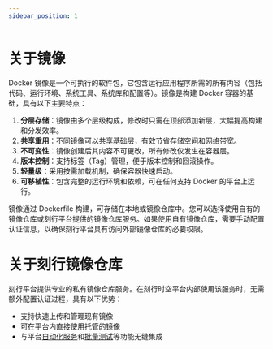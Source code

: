 ```yaml
---
sidebar_position: 1
---
```


# 关于镜像

Docker 镜像是一个可执行的软件包，它包含运行应用程序所需的所有内容（包括代码、运行环境、系统工具、系统库和配置等）。镜像是构建 Docker 容器的基础，具有以下主要特点：

1. **分层存储**：镜像由多个层级构成，修改时只需在顶部添加新层，大幅提高构建和分发效率。
2. **共享重用**：不同镜像可以共享基础层，有效节省存储空间和网络带宽。
3. **不可变性**：镜像创建后其内容不可更改，所有修改仅发生在容器层。
4. **版本控制**：支持标签（Tag）管理，便于版本控制和回滚操作。
5. **轻量级**：采用按需加载机制，确保容器快速启动。
6. **可移植性**：包含完整的运行环境和依赖，可在任何支持 Docker 的平台上运行。

镜像通过 Dockerfile 构建，可存储在本地或镜像仓库中。您可以选择使用自有的镜像仓库或刻行平台提供的镜像仓库服务。如果使用自有镜像仓库，需要手动配置认证信息，以确保刻行平台具有访问外部镜像仓库的必要权限。

# 关于刻行镜像仓库

刻行平台提供专业的私有镜像仓库服务。在刻行时空平台内部使用该服务时，无需额外配置认证过程，具有以下优势：

- 支持快速上传和管理现有镜像
- 可在平台内直接使用托管的镜像
- 与平台[自动化服务](../workflow/action/1-quickstart.md)和[批量测试](../simandtests/regression/1-intro.md)等功能无缝集成

